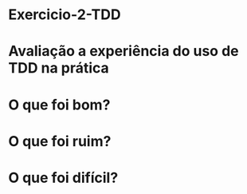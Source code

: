 # Exercicio-2-TDD

# Avaliação a experiência do uso de TDD na prática

# O que foi bom? 

# O que foi ruim? 

# O que foi difícil? 
